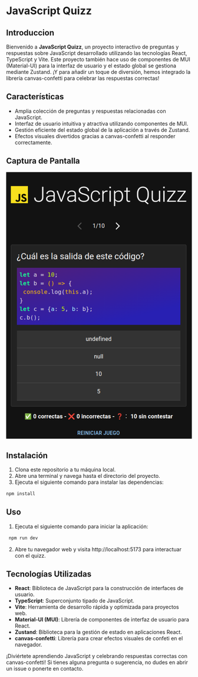 # JavaScript Quizz

## Introduccion

Bienvenido a **JavaScript Quizz**, un proyecto interactivo de preguntas y respuestas sobre JavaScript desarrollado utilizando las tecnologías React, TypeScript y Vite. Este proyecto también hace uso de componentes de MUI (Material-UI) para la interfaz de usuario y el estado global se gestiona mediante Zustand. ¡Y para añadir un toque de diversión, hemos integrado la librería canvas-confetti para celebrar las respuestas correctas!

## Características

- Amplia colección de preguntas y respuestas relacionadas con JavaScript.
- Interfaz de usuario intuitiva y atractiva utilizando componentes de MUI.
- Gestión eficiente del estado global de la aplicación a través de Zustand.
- Efectos visuales divertidos gracias a canvas-confetti al responder correctamente.

## Captura de Pantalla

![Pregunta](/public/Captura%20desde%202023-08-28%2015-49-43.png)

## Instalación

1. Clona este repositorio a tu máquina local.
2. Abre una terminal y navega hasta el directorio del proyecto.
3. Ejecuta el siguiente comando para instalar las dependencias:

```bash
npm install
```

## Uso

1. Ejecuta el siguiente comando para iniciar la aplicación:

```bash
 npm run dev
```

2. Abre tu navegador web y visita http://localhost:5173 para interactuar con el quizz.

## Tecnologías Utilizadas

- **React**: Biblioteca de JavaScript para la construcción de interfaces de usuario.
- **TypeScript**: Superconjunto tipado de JavaScript.
- **Vite**: Herramienta de desarrollo rápida y optimizada para proyectos web.
- **Material-UI (MUI)**: Librería de componentes de interfaz de usuario para React.
- **Zustand**: Biblioteca para la gestión de estado en aplicaciones React.
- **canvas-confetti**: Librería para crear efectos visuales de confeti en el navegador.

¡Diviértete aprendiendo JavaScript y celebrando respuestas correctas con canvas-confetti! Si tienes alguna pregunta o sugerencia, no dudes en abrir un issue o ponerte en contacto.
